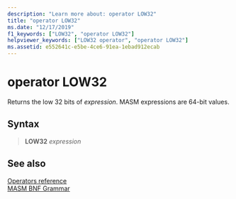 ```yaml
---
description: "Learn more about: operator LOW32"
title: "operator LOW32"
ms.date: "12/17/2019"
f1_keywords: ["LOW32", "operator LOW32"]
helpviewer_keywords: ["LOW32 operator", "operator LOW32"]
ms.assetid: e552641c-e5be-4ce6-91ea-1ebad912ecab
---
```

# operator LOW32

Returns the low 32 bits of *expression*. MASM expressions are 64-bit values.

## Syntax

> **LOW32** *expression*

## See also

[Operators reference](operators-reference.md)\
[MASM BNF Grammar](masm-bnf-grammar.md)
